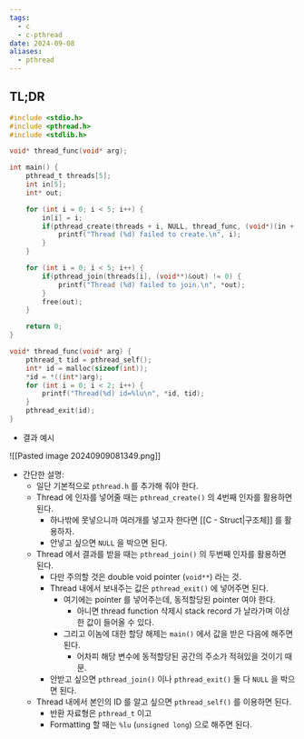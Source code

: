 ```yaml
---
tags:
  - c
  - c-pthread
date: 2024-09-08
aliases:
  - pthread
---
```

## TL;DR

```c
#include <stdio.h>
#include <pthread.h>
#include <stdlib.h>

void* thread_func(void* arg);

int main() {
	pthread_t threads[5];
	int in[5];
	int* out;

	for (int i = 0; i < 5; i++) {
		in[i] = i;
		if(pthread_create(threads + i, NULL, thread_func, (void*)(in + i)) != 0) {
			printf("Thread (%d) failed to create.\n", i);
		}
	}

	for (int i = 0; i < 5; i++) {
		if(pthread_join(threads[i], (void**)&out) != 0) {
			printf("Thread (%d) failed to join.\n", *out);
		}
		free(out);
	}

	return 0;
}

void* thread_func(void* arg) {
	pthread_t tid = pthread_self();
	int* id = malloc(sizeof(int));
	*id = *((int*)arg);
	for (int i = 0; i < 2; i++) {
		printf("Thread(%d) id=%lu\n", *id, tid);
	}
	pthread_exit(id);
}
```

- 결과 예시

![[Pasted image 20240909081349.png]]

- 간단한 설명:
	- 일단 기본적으로 `pthread.h` 를 추가해 줘야 한다.
	- Thread 에 인자를 넣어줄 때는 `pthread_create()` 의 4번째 인자를 활용하면 된다.
		- 하나밖에 못넣으니까 여러개를 넣고자 한다면 [[C - Struct|구조체]] 를 활용하자.
		- 안넣고 싶으면 `NULL` 을 박으면 된다.
	- Thread 에서 결과를 받을 때는 `pthread_join()` 의 두번째 인자를 활용하면 된다.
		- 다만 주의할 것은 double void pointer (`void**`) 라는 것.
		- Thread 내에서 보내주는 값은 `pthread_exit()` 에 넣어주면 된다.
			- 여기에는 pointer 를 넣어주는데, 동적할당된 pointer 여야 한다.
				- 아니면 thread function 삭제시 stack record 가 날라가며 이상한 값이 들어올 수 있다.
			- 그리고 이놈에 대한 할당 해제는 `main()` 에서 값을 받은 다음에 해주면 된다.
				- 어차피 해당 변수에 동적할당된 공간의 주소가 적혀있을 것이기 때문.
		- 안받고 싶으면 `pthread_join()` 이나 `pthread_exit()` 둘 다 `NULL` 을 박으면 된다.
	- Thread 내에서 본인의 ID 를 알고 싶으면 `pthread_self()` 를 이용하면 된다.
		- 반환 자료형은 `pthread_t` 이고
		- Formatting 할 때는 `%lu` (`unsigned long`) 으로 해주면 된다.